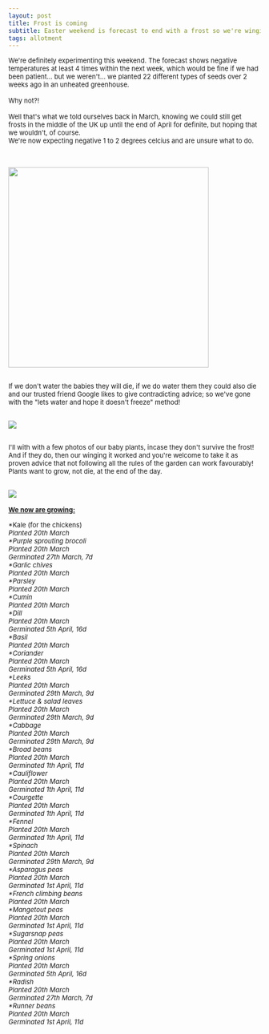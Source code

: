 ```yaml
---
layout: post
title: Frost is coming
subtitle: Easter weekend is forecast to end with a frost so we're winging it
tags: allotment
---
```


<div class="text-left">
<div class="boxed">
  <font size="2">

We're definitely experimenting this weekend. The forecast shows negative temperatures at least 4 times within the next week, which would be fine if we had been 
patient... but we weren't... we planted 22 different types of seeds over 2 weeks ago in an unheated greenhouse. <br><br>
Why not?!<br><br>
Well that's what we told ourselves back in March, knowing we could still get frosts in the middle of the UK up until the end of April for definite, but hoping that 
we wouldn't, of course. <br>We're now expecting negative 1 to 2 degrees celcius and are unsure what to do. <br><br>


<div class="text-center">
  <br/>
  <img src="{{ site.baseurl }}/img/20210405weather.jpg" width="400" height="400"/>
</div><br>

If we don't water the babies they will die, if we do water them they could also die and our trusted friend Google likes to give contradicting advice; so we've gone 
with the "lets water and hope it doesn't freeze" method! 

<div class="text-center">
<br/>
  <img src="{{ site.baseurl }}/img/20210405watering.gif"/>
</div><br>

I'll with with a few photos of our baby plants, incase they don't survive the frost! And if they do, then our winging it worked and you're welcome to take it as 
proven advice that not following all the rules of the garden can work favourably! Plants want to grow, not die, at the end of the day.

<div class="text-center">
<br/>
  <img src="{{ site.baseurl }}/img/20210405germination.jpg"/>
</div><br>
<b><u>We now are growing:</u></b><br> 

*Kale (for the chickens)<br>
	<i> Planted 20th March<br>
*Purple sprouting brocoli<br>
	<i> Planted 20th March<br>
	<i> Germinated 27th March, 7d </i><br>
*Garlic chives<br>
	<i> Planted 20th March<br>
*Parsley<br>
	<i> Planted 20th March<br>
*Cumin<br>
	<i> Planted 20th March<br>
*Dill<br>
	<i> Planted 20th March<br>
	<i> Germinated 5th April, 16d </i><br>
*Basil<br>
	<i> Planted 20th March<br>
*Coriander<br>
	<i> Planted 20th March<br>
	<i> Germinated 5th April, 16d </i><br>
*Leeks<br>
	<i> Planted 20th March<br>
	<i> Germinated 29th March, 9d </i><br>
*Lettuce & salad leaves<br>
	<i> Planted 20th March<br>
	<i> Germinated 29th March, 9d </i><br>
*Cabbage<br>
	<i> Planted 20th March<br>
	<i> Germinated 29th March, 9d </i><br>
*Broad beans<br>
	<i> Planted 20th March<br>
	<i> Germinated 1th April, 11d </i><br>
*Cauliflower<br>
	<i> Planted 20th March<br>
	<i> Germinated 1th April, 11d </i><br>
*Courgette <br>
	<i> Planted 20th March<br>
	<i> Germinated 1th April, 11d </i><br>
*Fennel <br>
	<i> Planted 20th March<br>
	<i> Germinated 1th April, 11d </i><br>
*Spinach<br>
	<i> Planted 20th March<br>
	<i> Germinated 29th March, 9d </i><br>
*Asparagus peas<br>
	<i> Planted 20th March<br>
	<i> Germinated 1st April, 11d </i><br>
*French climbing beans<br>
	<i> Planted 20th March<br>
*Mangetout peas<br>
	<i> Planted 20th March<br>
	<i> Germinated 1st April, 11d </i><br>
*Sugarsnap peas<br>
	<i> Planted 20th March<br>
	<i> Germinated 1st April, 11d </i><br>
*Spring onions<br>
	<i> Planted 20th March<br>
	<i> Germinated 5th April, 16d </i><br>
*Radish<br>
	<i> Planted 20th March<br>
	<i> Germinated 27th March, 7d </i><br>
*Runner beans<br>
	<i> Planted 20th March<br>
	<i> Germinated 1st April, 11d </i><br>
</font>
<br>
